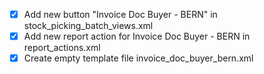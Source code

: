 - [x] Add new button "Invoice Doc Buyer - BERN" in stock_picking_batch_views.xml
- [x] Add new report action for Invoice Doc Buyer - BERN in report_actions.xml
- [x] Create empty template file invoice_doc_buyer_bern.xml
